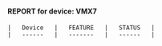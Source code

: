#### REPORT for device: VMX7
```
|   Device   |   FEATURE   |   STATUS   |
|   ------   |   -------   |   ------   |
